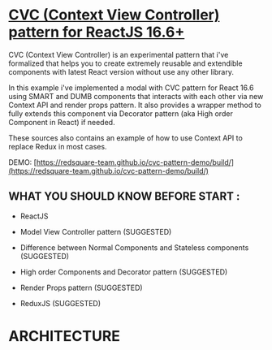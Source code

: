 # [CVC (Context View Controller) pattern for ReactJS 16.6+](https://github.com/redsquare-team/cvc-pattern-demo)

CVC (Context View Controller) is an experimental pattern that i've formalized that helps you to create 
extremely reusable and extendible components with latest React version without use any other library. 

In this example i've implemented a modal with CVC pattern for React 16.6 using SMART and DUMB components 
that interacts with each other via new Context API and render props pattern.
It also provides a wrapper method to fully extends this component via Decorator pattern 
(aka High order Component in React) if needed.

These sources also contains an example of how to use Context API to replace Redux in most cases.

DEMO: [https://redsquare-team.github.io/cvc-pattern-demo/build/](https://redsquare-team.github.io/cvc-pattern-demo/build/)

## WHAT YOU SHOULD KNOW BEFORE START :
 
 * ReactJS
 
 * Model View Controller pattern (SUGGESTED)

 * Difference between Normal Components and Stateless components (SUGGESTED)

 * High order Components and Decorator pattern (SUGGESTED)

 * Render Props pattern (SUGGESTED)

 * ReduxJS (SUGGESTED)

# ARCHITECTURE
